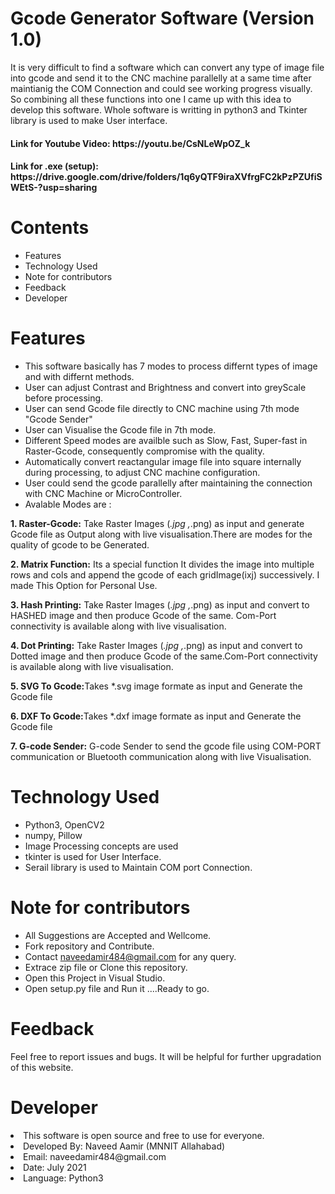 
# Gcode Generator Software (Version 1.0)

It is very difficult to find a software which can convert any type 
of image file into gcode and send it to the CNC machine parallelly at a same time after
maintianig the COM Connection and could see working progress visually. So combining 
all these functions into one I came up with this idea to develop this software. Whole
software is writting in python3 and Tkinter library is used to make User interface.


<h4>Link for Youtube Video: https://youtu.be/CsNLeWpOZ_k </h4>
<h4>Link for .exe (setup): https://drive.google.com/drive/folders/1q6yQTF9iraXVfrgFC2kPzPZUfiSWEtS-?usp=sharing</h4>


# Contents

* Features
* Technology Used
* Note for contributors
* Feedback
* Developer

# Features


* This software basically has 7 modes to process differnt types of image and with differnt methods.
* User can adjust Contrast and Brightness and convert into greyScale before processing.
* User can send Gcode file directly to CNC machine using 7th mode "Gcode Sender"
* User can Visualise the Gcode file in 7th mode.
* Different Speed modes are availble such as Slow, Fast, Super-fast in Raster-Gcode, consequently compromise with the quality.
* Automatically convert reactangular image file into square internally during processing, to adjust CNC machine configuration. 
* User could send the gcode parallelly after maintaining the connection with CNC Machine or MicroController.
* Avalable Modes are :</b>

<b>1. Raster-Gcode:</b> 
Take Raster Images (*.jpg ,*.png) as input and generate Gcode file as Output along with live visualisation.There are modes for the quality of gcode to be Generated.

<b>2. Matrix Function:</b> Its a special function It divides the image into multiple rows and cols and append the gcode of each gridImage(ixj) successively. I made
This Option for Personal Use.  

<b>3. Hash Printing:</b> Take Raster Images (*.jpg ,*.png) as input and convert to HASHED image and then produce Gcode of the same. Com-Port connectivity is 
available along with live visualisation.  

<b>4. Dot Printing:</b> Take Raster Images (*.jpg ,*.png) as input and convert to Dotted image and then produce Gcode of the same.Com-Port connectivity is available 
along with live visualisation. 

<b>5. SVG To Gcode:</b>Takes *.svg image formate as input and Generate the Gcode file 

<b>6. DXF To Gcode:</b>Takes *.dxf image formate as input and Generate the Gcode file 

<b>7. G-code Sender:</b> G-code Sender to send the gcode file using COM-PORT communication or Bluetooth communication along with live Visualisation.



# Technology Used

* Python3, OpenCV2 
* numpy, Pillow  
* Image Processing concepts are used
* tkinter is used for User Interface.
* Serail library is used to Maintain COM port Connection.


# Note for contributors

* All Suggestions are Accepted and Wellcome.
* Fork repository and Contribute.
* Contact naveedamir484@gmail.com for any query.
* Extrace zip file or Clone this repository.
* Open this Project in Visual Studio.
* Open setup.py file and Run it ....Ready to go.

# Feedback
Feel free to report issues and bugs. It will be helpful for further upgradation of this website.

# Developer
<li>This software is open source and free to use for everyone.</li>
<li>Developed By: Naveed Aamir (MNNIT Allahabad)</li>
<li>Email: naveedamir484@gmail.com </li>
<li>Date: July 2021</li>
<li>Language: Python3</li>

